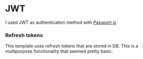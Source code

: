 # JWT

I used JWT as authentication method with [Passport.js](https://www.passportjs.org/)

### Refresh tokens

This template uses refresh tokens that are stored in DB.
This is a multipurpose functionality that seemed pretty basic.